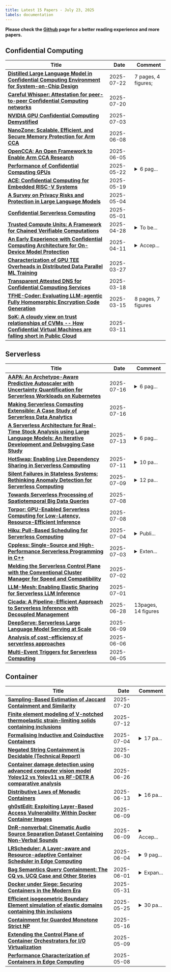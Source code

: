 ```yaml
---
title: Latest 15 Papers - July 23, 2025
labels: documentation
---
```

**Please check the [Github](https://github.com/zezhishao/MTS_Daily_ArXiv) page for a better reading experience and more papers.**

## Confidential Computing
| **Title** | **Date** | **Comment** |
| --- | --- | --- |
| **[Distilled Large Language Model in Confidential Computing Environment for System-on-Chip Design](http://arxiv.org/abs/2507.16226v1)** | 2025-07-22 | 7 pages, 4 figures; |
| **[Careful Whisper: Attestation for peer-to-peer Confidential Computing networks](http://arxiv.org/abs/2507.14796v1)** | 2025-07-20 |  |
| **[NVIDIA GPU Confidential Computing Demystified](http://arxiv.org/abs/2507.02770v1)** | 2025-07-03 |  |
| **[NanoZone: Scalable, Efficient, and Secure Memory Protection for Arm CCA](http://arxiv.org/abs/2506.07034v1)** | 2025-06-08 |  |
| **[OpenCCA: An Open Framework to Enable Arm CCA Research](http://arxiv.org/abs/2506.05129v1)** | 2025-06-05 |  |
| **[Performance of Confidential Computing GPUs](http://arxiv.org/abs/2505.16501v1)** | 2025-05-22 | <details><summary>6 pag...</summary><p>6 pages, 7 tables. Accepted in conference IEEE ICDCS 2025</p></details> |
| **[ACE: Confidential Computing for Embedded RISC-V Systems](http://arxiv.org/abs/2505.12995v1)** | 2025-05-19 |  |
| **[A Survey on Privacy Risks and Protection in Large Language Models](http://arxiv.org/abs/2505.01976v1)** | 2025-05-04 |  |
| **[Confidential Serverless Computing](http://arxiv.org/abs/2504.21518v2)** | 2025-05-01 |  |
| **[Trusted Compute Units: A Framework for Chained Verifiable Computations](http://arxiv.org/abs/2504.15717v2)** | 2025-04-28 | <details><summary>To be...</summary><p>To be published in 2025 IEEE International Conference on Blockchain and Cryptocurrency (ICBC'25). 9 pages. 4 figures</p></details> |
| **[An Early Experience with Confidential Computing Architecture for On-Device Model Protection](http://arxiv.org/abs/2504.08508v1)** | 2025-04-11 | <details><summary>Accep...</summary><p>Accepted to the 8th Workshop on System Software for Trusted Execution (SysTEX 2025)</p></details> |
| **[Characterization of GPU TEE Overheads in Distributed Data Parallel ML Training](http://arxiv.org/abs/2501.11771v2)** | 2025-03-27 |  |
| **[Transparent Attested DNS for Confidential Computing Services](http://arxiv.org/abs/2503.14611v1)** | 2025-03-18 |  |
| **[TFHE-Coder: Evaluating LLM-agentic Fully Homomorphic Encryption Code Generation](http://arxiv.org/abs/2503.12217v1)** | 2025-03-15 | 8 pages, 7 figures |
| **[SoK: A cloudy view on trust relationships of CVMs -- How Confidential Virtual Machines are falling short in Public Cloud](http://arxiv.org/abs/2503.08256v1)** | 2025-03-11 |  |

## Serverless
| **Title** | **Date** | **Comment** |
| --- | --- | --- |
| **[AAPA: An Archetype-Aware Predictive Autoscaler with Uncertainty Quantification for Serverless Workloads on Kubernetes](http://arxiv.org/abs/2507.05653v3)** | 2025-07-16 | <details><summary>6 pag...</summary><p>6 pages, 4 figures, 1 table. First three authors contributed equally. Correspondence to Hailong Jiang</p></details> |
| **[Making Serverless Computing Extensible: A Case Study of Serverless Data Analytics](http://arxiv.org/abs/2507.11929v1)** | 2025-07-16 |  |
| **[A Serverless Architecture for Real-Time Stock Analysis using Large Language Models: An Iterative Development and Debugging Case Study](http://arxiv.org/abs/2507.09583v1)** | 2025-07-13 | <details><summary>6 pag...</summary><p>6 pages. The live application can be viewed at https://codepen.io/tanivashraf/pen/GgpgxBY and the source code is available at https://github.com/TanivAshraf/ai-stock-analyzer</p></details> |
| **[HotSwap: Enabling Live Dependency Sharing in Serverless Computing](http://arxiv.org/abs/2409.09202v3)** | 2025-07-11 | <details><summary>10 pa...</summary><p>10 pages, 7 figures. This work was accepted at the IEEE International Conference on Cloud Computing 2025</p></details> |
| **[Silent Failures in Stateless Systems: Rethinking Anomaly Detection for Serverless Computing](http://arxiv.org/abs/2507.04969v2)** | 2025-07-09 | <details><summary>12 pa...</summary><p>12 pages, 6 figures, Preprint</p></details> |
| **[Towards Serverless Processing of Spatiotemporal Big Data Queries](http://arxiv.org/abs/2507.06005v1)** | 2025-07-08 |  |
| **[Torpor: GPU-Enabled Serverless Computing for Low-Latency, Resource-Efficient Inference](http://arxiv.org/abs/2306.03622v3)** | 2025-07-08 |  |
| **[Hiku: Pull-Based Scheduling for Serverless Computing](http://arxiv.org/abs/2502.15534v2)** | 2025-07-04 | <details><summary>Publi...</summary><p>Published in the 2025 IEEE 25th International Symposium on Cluster, Cloud and Internet Computing (CCGrid)</p></details> |
| **[Cppless: Single-Source and High-Performance Serverless Programming in C++](http://arxiv.org/abs/2401.10834v2)** | 2025-07-03 | <details><summary>Exten...</summary><p>Extended version of paper accepted at the ACM Transactions on Architecture and Code Optimization (TACO) journal</p></details> |
| **[Melding the Serverless Control Plane with the Conventional Cluster Manager for Speed and Compatibility](http://arxiv.org/abs/2505.24551v2)** | 2025-07-02 |  |
| **[LLM-Mesh: Enabling Elastic Sharing for Serverless LLM Inference](http://arxiv.org/abs/2507.00507v1)** | 2025-07-01 |  |
| **[Cicada: A Pipeline-Efficient Approach to Serverless Inference with Decoupled Management](http://arxiv.org/abs/2502.20959v2)** | 2025-06-28 | 13pages, 14 figures |
| **[DeepServe: Serverless Large Language Model Serving at Scale](http://arxiv.org/abs/2501.14417v3)** | 2025-06-09 |  |
| **[Analysis of cost-efficiency of serverless approaches](http://arxiv.org/abs/2506.05836v1)** | 2025-06-06 |  |
| **[Multi-Event Triggers for Serverless Computing](http://arxiv.org/abs/2505.21199v2)** | 2025-06-05 |  |

## Container
| **Title** | **Date** | **Comment** |
| --- | --- | --- |
| **[Sampling-Based Estimation of Jaccard Containment and Similarity](http://arxiv.org/abs/2507.10019v3)** | 2025-07-20 |  |
| **[Finite element modeling of V-notched thermoelastic strain-limiting solids containing inclusions](http://arxiv.org/abs/2507.09300v1)** | 2025-07-12 |  |
| **[Formalising Inductive and Coinductive Containers](http://arxiv.org/abs/2409.02603v5)** | 2025-07-04 | <details><summary>17 pa...</summary><p>17 pages main text. To appear at ITP 2025</p></details> |
| **[Negated String Containment is Decidable (Technical Report)](http://arxiv.org/abs/2506.22061v2)** | 2025-06-30 |  |
| **[Container damage detection using advanced computer vision model Yolov12 vs Yolov11 vs RF-DETR A comparative analysis](http://arxiv.org/abs/2506.22517v1)** | 2025-06-26 |  |
| **[Distributive Laws of Monadic Containers](http://arxiv.org/abs/2503.17191v2)** | 2025-06-13 | <details><summary>16 pa...</summary><p>16 pages main text, 4 pages appendices. To appear at CALCO 2025</p></details> |
| **[gh0stEdit: Exploiting Layer-Based Access Vulnerability Within Docker Container Images](http://arxiv.org/abs/2506.08218v1)** | 2025-06-09 |  |
| **[DnR-nonverbal: Cinematic Audio Source Separation Dataset Containing Non-Verbal Sounds](http://arxiv.org/abs/2506.02499v2)** | 2025-06-09 | <details><summary>Accep...</summary><p>Accepted to Interspeech 2025, 5 pages, 3 figures, dataset is available at https://zenodo.org/records/15470640</p></details> |
| **[LRScheduler: A Layer-aware and Resource-adaptive Container Scheduler in Edge Computing](http://arxiv.org/abs/2506.03694v1)** | 2025-06-04 | <details><summary>9 pag...</summary><p>9 pages, 10 figures, The 20th International Conference on Mobility, Sensing and Networking (MSN 2024)</p></details> |
| **[Bag Semantics Query Containment: The CQ vs. UCQ Case and Other Stories](http://arxiv.org/abs/2503.07219v3)** | 2025-06-01 | <details><summary>Expan...</summary><p>Expanded explanations to provide better intuitions</p></details> |
| **[Docker under Siege: Securing Containers in the Modern Era](http://arxiv.org/abs/2506.02043v1)** | 2025-05-31 |  |
| **[Efficient isogeometric Boundary Element simulation of elastic domains containing thin inclusions](http://arxiv.org/abs/2505.19170v1)** | 2025-05-25 | <details><summary>30 pa...</summary><p>30 pages, 22 figures, 1 appendix</p></details> |
| **[Containment for Guarded Monotone Strict NP](http://arxiv.org/abs/2310.01254v4)** | 2025-05-16 |  |
| **[Extending the Control Plane of Container Orchestrators for I/O Virtualization](http://arxiv.org/abs/2505.06041v1)** | 2025-05-09 |  |
| **[Performance Characterization of Containers in Edge Computing](http://arxiv.org/abs/2505.02082v2)** | 2025-05-08 |  |

